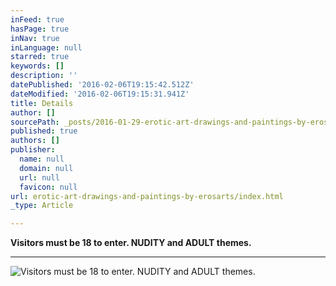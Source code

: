 ```yaml
---
inFeed: true
hasPage: true
inNav: true
inLanguage: null
starred: true
keywords: []
description: ''
datePublished: '2016-02-06T19:15:42.512Z'
dateModified: '2016-02-06T19:15:31.941Z'
title: Details
author: []
sourcePath: _posts/2016-01-29-erotic-art-drawings-and-paintings-by-erosarts.md
published: true
authors: []
publisher:
  name: null
  domain: null
  url: null
  favicon: null
url: erotic-art-drawings-and-paintings-by-erosarts/index.html
_type: Article

---
```

**Visitors must be 18 to enter.  NUDITY and ADULT themes.**

****
![Visitors must be 18 to enter.  NUDITY and ADULT themes.](https://s3-us-west-2.amazonaws.com/the-grid-img/p/880667795bc5370d71f3eea39bfc76c012a19d2d.jpg)